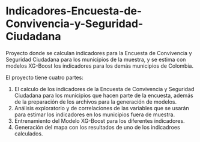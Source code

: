 # Indicadores-Encuesta-de-Convivencia-y-Seguridad-Ciudadana
Proyecto donde se calculan indicadores para la Encuesta de Convivencia y Seguridad Ciudadana para los municipios de la muestra, y se estima con modelos XG-Boost los indicadores para los demás municipios de Colombia.

El proyecto tiene cuatro partes:
1. El calculo de los indicadores de la Encuesta de Convivencia y Seguridad Ciudadana para los municipios que hacen parte de la encuesta, además de la preparación de los archivos para la generación de modelos.
2. Análisis exploratorio y de correlaciones de las variables que se usarán para estimar los indicadores en los municipios fuera de muestra.
3. Entrenamiento del Modelo XG-Boost para los diferentes indicadores.
4. Generación del mapa con los resultados de uno de los indicadroes calculados.
